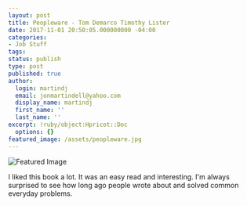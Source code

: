 ```yaml
---
layout: post
title: Peopleware - Tom Demarco Timothy Lister
date: 2017-11-01 20:50:05.000000000 -04:00
categories:
- Job Stuff
tags:
status: publish
type: post
published: true
author:
  login: martindj
  email: jonmartindell@yahoo.com
  display_name: martindj
  first_name: ''
  last_name: ''
excerpt: !ruby/object:Hpricot::Doc
  options: {}
featured_image: /assets/peopleware.jpg
---
```

![Featured Image]({{page.featured_image}})

I liked this book a lot. It was an easy read and interesting. I'm always surprised to see how long ago people wrote about and solved common everyday problems.
